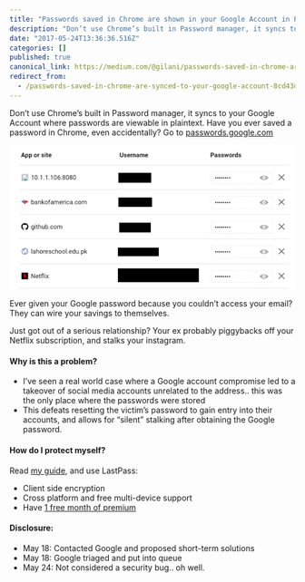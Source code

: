 ```yaml
---
title: "Passwords saved in Chrome are shown in your Google Account in Plaintext"
description: "Don’t use Chrome’s built in Password manager, it syncs to your Google Account where passwords are viewable in plaintext. Have you ever…"
date: "2017-05-24T13:36:36.516Z"
categories: []
published: true
canonical_link: https://medium.com/@gilani/passwords-saved-in-chrome-are-synced-to-your-google-account-8cd43d90982a
redirect_from:
  - /passwords-saved-in-chrome-are-synced-to-your-google-account-8cd43d90982a
---
```


Don’t use Chrome’s built in Password manager, it syncs to your Google Account where passwords are viewable in plaintext. Have you ever saved a password in Chrome, even accidentally? Go to [passwords.google.com](https://passwords.google.com/)

![All the passwords you’ve ever saved](./asset-1.png)

Ever given your Google password because you couldn’t access your email? They can wire your savings to themselves.

Just got out of a serious relationship? Your ex probably piggybacks off your Netflix subscription, and stalks your instagram.

#### Why is this a problem?

-   I’ve seen a real world case where a Google account compromise led to a takeover of social media accounts unrelated to the address.. this was the only place where the passwords were stored
-   This defeats resetting the victim’s password to gain entry into their accounts, and allows for “silent” stalking after obtaining the Google password.

#### How do I protect myself?

Read [my guide](https://www.toptal.com/remote/best-security-practices-for-remote-teams#contract-just-respected-software-architects), and use LastPass:

-   Client side encryption
-   Cross platform and free multi-device support
-   Have [1 free month of premium](https://lastpass.com/f?3909636)

#### Disclosure:

-   May 18: Contacted Google and proposed short-term solutions
-   May 18: Google triaged and put into queue
-   May 24: Not considered a security bug.. oh well.
